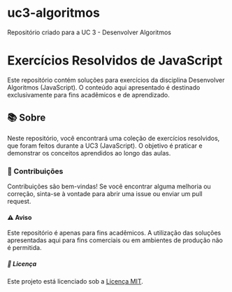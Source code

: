 # uc3-algoritmos #
Repositório criado para a UC 3 - Desenvolver Algoritmos


# Exercícios Resolvidos de JavaScript

Este repositório contém soluções para exercícios da disciplina Desenvolver Algoritmos (JavaScript). O conteúdo aqui apresentado é destinado exclusivamente para fins acadêmicos e de aprendizado.

## 📚 Sobre

Neste repositório, você encontrará uma coleção de exercícios resolvidos, que foram feitos durante a UC3 (JavaScript). O objetivo é praticar e demonstrar os conceitos aprendidos ao longo das aulas.

### 🤝 Contribuições
Contribuições são bem-vindas! Se você encontrar alguma melhoria ou correção, sinta-se à vontade para abrir uma issue ou enviar um pull request.

#### ⚠️ Aviso
Este repositório é apenas para fins acadêmicos. A utilização das soluções apresentadas aqui para fins comerciais ou em ambientes de produção não é permitida.

##### 📄 Licença
Este projeto está licenciado sob a [Licença MIT](LICENSE).
